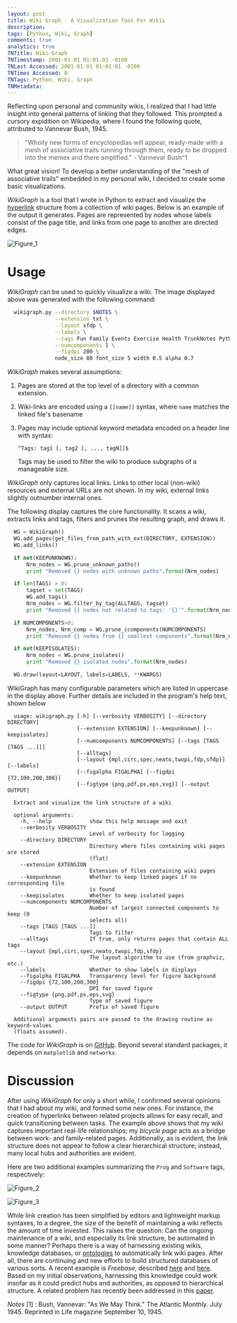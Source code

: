 ```yaml
---
layout: post
title: Wiki Graph - A Visualization Tool For Wikis
description: 
tags: [Python, Wiki, Graph]
comments: true
analytics: true
TNTitle: Wiki-Graph
TNTimestamp: 2001-01-01 01:01:01 -0100
TNLast Accessed: 2001-01-01 01:01:01 -0100
TNTimes Accessed: 0
TNTags: Python, Wiki, Graph
TNMetadata: 
---
```




[Figure_1]: wg-family-bicycle-work-rev2_2011-06-10_23-23-35.jpg "Figure 1"
[Figure_2]: wg-prog-2011_06_11-23_40_56.jpg "Figure 2"
[Figure_3]: wg-software-2011_06_12-00_07_06.jpg "Figure 3"

<!-- ![XXX-wg-family-bicycle-work-rev2_2011-06-10_23-23-35.png][] -->

Reflecting upon personal and community wikis, I realized that I had little insight into general patterns of linking that they followed.  This prompted a cursory expidition on Wikipedia, where I found the following quote, attributed to Vannevar Bush, 1945.

 > "Wholly new forms of encyclopedias will appear, ready-made with a mesh of associative trails running through them, ready to be dropped into the memex and there amplified." - Vannevar Bush^1

What great vision!  To develop a better understanding of the "mesh of associative trails" embedded in my personal wiki, I decided to create some basic visualizations.

_WikiGraph_ is a tool that I wrote in Python to extract and visualize the [hyperlink][] structure from a collection of wiki pages.  Below is an example of the output it generates.  Pages are represented by nodes whose labels consist of the page title, and links from one page to another are directed edges.

![Figure_1][]

# Usage

_WikiGraph_ can be used to quickly visualize a wiki.  The image displayed above was generated with the following command:

``` bash
  wikigraph.py --directory $NOTES \
               --extension txt \
               --layout sfdp \
               --labels \
               --tags Fun Family Events Exercise Health TrunkNotes Python Javascript \
               --numcomponents 1 \
               --figdpi 200 \
               node_size 80 font_size 5 width 0.5 alpha 0.7
```

_WikiGraph_ makes several assumptions:

 1. Pages are stored at the top level of a directory with a common extension.

 1. Wiki-links are encoded using a `[[name]]` syntax, where `name` matches the linked file's basename

 1. Pages may include optional keyword metadata encoded on a header line with syntax:

    `^Tags: tag1 [, tag2 [, ..., tagN]]$`

    Tags may be used to filter the wiki to produce subgraphs of a manageable size.

_WikiGraph_ only captures local links.  Links to other local (non-wiki) resources and external URLs are not shown.  In my wiki, external links slightly outnumber internal ones.

The following display captures the core functionality.  It scans a wiki, extracts links and tags, filters and prunes the resulting graph, and draws it.

``` python
  WG = WikiGraph()
  WG.add_pages(get_files_from_path_with_ext(DIRECTORY, EXTENSION))
  WG.add_links()

  if not(KEEPUNKNOWN):
      Nrm_nodes = WG.prune_unknown_paths()
      print "Removed {} nodes with unknown paths".format(Nrm_nodes)

  if len(TAGS) > 0:
      tagset = set(TAGS)
      WG.add_tags()
      Nrm_nodes = WG.filter_by_tag(ALLTAGS, tagset)
      print "Removed {} nodes not related to tags: '{}'".format(Nrm_nodes, str(TAGS))

  if NUMCOMPONENTS>0:
      Nrm_nodes, Nrm_comp = WG.prune_ccomponents(NUMCOMPONENTS)
      print "Removed {} nodes from {} smallest components".format(Nrm_nodes, Nrm_comp)

  if not(KEEPISOLATES):
      Nrm_nodes = WG.prune_isolates()
      print "Removed {} isolated nodes".format(Nrm_nodes)

  WG.draw(layout=LAYOUT, labels=LABELS, **KWARGS)
```

WikiGraph has many configurable parameters which are listed in uppercase in the display above.  Further details are included in the program's help text, shown below

``` text
  usage: wikigraph.py [-h] [--verbosity VERBOSITY] [--directory DIRECTORY]
                      [--extension EXTENSION] [--keepunknown] [--keepisolates]
                      [--numcomponents NUMCOMPONENTS] [--tags [TAGS [TAGS ...]]]
                      [--alltags]
                      [--layout {mpl,circ,spec,neato,twopi,fdp,sfdp}] [--labels]
                      [--figalpha FIGALPHA] [--figdpi {72,100,200,300}]
                      [--figtype {png,pdf,ps,eps,svg}] [--output OUTPUT]

  Extract and visualize the link structure of a wiki

  optional arguments:
    -h, --help            show this help message and exit
    --verbosity VERBOSITY
                          Level of verbosity for logging
    --directory DIRECTORY
                          Directory where files containing wiki pages are stored
                          (flat)
    --extension EXTENSION
                          Extension of files containing wiki pages
    --keepunknown         Whether to keep linked pages if no corresponding file
                          is found
    --keepisolates        Whether to keep isolated pages
    --numcomponents NUMCOMPONENTS
                          Number of largest connected components to keep (0
                          selects all)
    --tags [TAGS [TAGS ...]]
                          Tags to filter
    --alltags             If true, only returns pages that contain ALL tags
    --layout {mpl,circ,spec,neato,twopi,fdp,sfdp}
                          The layout algorithm to use (from graphviz, etc.)
    --labels              Whether to show labels in displays
    --figalpha FIGALPHA   Transparency level for figure background
    --figdpi {72,100,200,300}
                          DPI for saved figure
    --figtype {png,pdf,ps,eps,svg}
                          Type of saved figure
    --output OUTPUT       Prefix of saved figure

  Additional arguments pairs are passed to the drawing routine as keyword-values
  (floats assumed).
```

The code for _WikiGraph_ is on [GitHub][].  Beyond several standard packages, it depends on `matplotlib` and `networkx`.

# Discussion

After using _WikiGraph_ for only a short while, I confirmed several opinions that I had about my wiki, and formed some new ones.  For instance, the creation of hyperlinks between related projects allows for easy recall, and quick transitioning between tasks.  The example above shows that my wiki captures important real-life relationships; my *bicycle page* acts as a bridge between work- and family-related pages.  Additionally, as is evident, the link structure does not appear to follow a clear hierarchical structure; instead, many local hubs and authorities are evident.

Here are two additional examples summarizing the `Prog` and `Software` tags, respectively:

![Figure_2][]

![Figure_3][]


While link creation has been simplified by editors and lightweight markup syntaxes, to a degree, the size of the benefit of maintaining a wiki reflects the amount of time invested.  This raises the question: Can the ongoing maintenance of a wiki, and especially its link structure, be automated in some manner?  Perhaps there is a way of harnessing existing wikis, knowledge databases, or [ontologies][Ontology] to automatically link wiki pages.  After all, there are continuing and new efforts to build structured databases of various sorts.  A recent example is _Freebase_, described [here][Freebase Home] and [here][Freebase Wiki].  Based on my initial observations, harnessing this knowledge could work insofar as it could predict hubs and authorities, as opposed to hierarchical structure.  A related problem has recently been addressed in this [paper][Learning Structured Embeddings of Knowledge Bases].

_Notes_
[1]
: Bush, Vannevar: "As We May Think." The Atlantic Monthly. July 1945. Reprinted in Life magazine September 10, 1945.

[hyperlink]: http://en.wikipedia.org/wiki/Hyperlink
[Ontology]: http://en.wikipedia.org/wiki/Ontology_(information_science)
[Freebase Home]: http://wiki.freebase.com/wiki/What_is_Freebase%3F
[Freebase Wiki]: http://en.wikipedia.org/wiki/Freebase
[Learning Structured Embeddings of Knowledge Bases]: http://www.thespermwhale.com/jaseweston/papers/AAAI11.pdf
[WikiPatterns]: http://www.wikipatterns.com/
[GitHub]: https://github.com/tub78/WikiGraph



<!--
import argparse
#import doctest
import datetime
import glob
import itertools
import os
import re
import sys
import matplotlib
import networkx
#import numpy
#import scipy
-->

